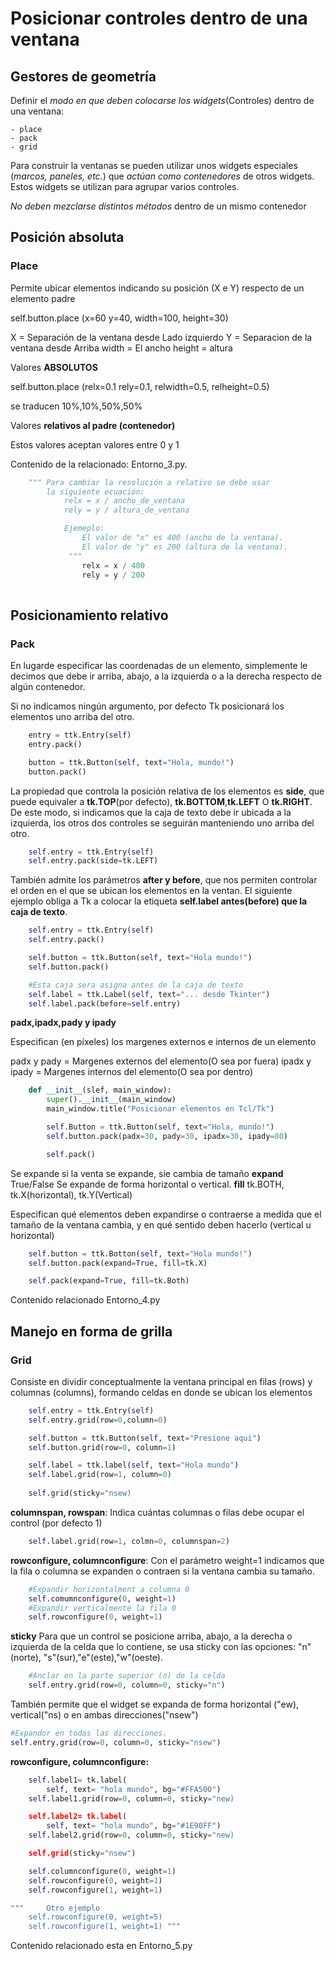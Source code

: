 # Posicionar controles dentro de una ventana

## Gestores de geometría

Definir el *modo en que deben colocarse los widgets*(Controles) dentro de una ventana:

    - place
    - pack
    - grid 

Para construir la ventanas se pueden utilizar unos widgets especiales (*marcos, paneles, etc.*) que *actúan como contenedores* de otros widgets. Estos widgets se utilizan para agrupar varios controles.

*No deben mezclarse distintos métodos* dentro de un mismo contenedor

## Posición absoluta

### Place

Permite ubicar elementos indicando su posición (X e Y) respecto de un elemento padre

self.button.place (x=60 y=40, width=100, height=30)

X = Separación de la ventana desde Lado izquierdo
Y = Separacion de la ventana desde Arriba
width = El ancho
height = altura

Valores **ABSOLUTOS**

self.button.place (relx=0.1 rely=0.1, relwidth=0.5, relheight=0.5)

se traducen 10%,10%,50%,50%

Valores **relativos al padre (contenedor)**

Estos valores aceptan valores entre 0 y 1

Contenido de la relacionado: Entorno_3.py.

```python
    """ Para cambiar la resolución a relativo se debe usar
        la siguiente ecuación:
            relx = x / ancho_de_ventana
            rely = y / altura_de_ventana

            Ejemeplo:
                El valor de "x" es 400 (ancho de la ventana).
                El valor de "y" es 200 (altura de la ventana).
             """
                relx = x / 400
                rely = y / 200
            

```

## Posicionamiento relativo

### Pack

En lugarde especificar las coordenadas de un elemento, simplemente le decimos que debe ir arriba, abajo, a la izquierda o a la derecha respecto de algún contenedor.

Si no indicamos ningún argumento, por defecto Tk posicionará los elementos uno arriba del otro.

```python
    entry = ttk.Entry(self)
    entry.pack()

    button = ttk.Button(self, text="Hola, mundo!")
    button.pack()
```

La propiedad que controla la posición relativa de los elementos es **side**, que puede equivaler a **tk.TOP**(por defecto), **tk.BOTTOM**,**tk.LEFT** O **tk.RIGHT**. De este modo, si indicamos que la caja de texto debe ir ubicada a la izquierda, los otros dos controles se seguirán manteniendo uno arriba del otro.
```Python
    self.entry = ttk.Entry(self)
    self.entry.pack(side=tk.LEFT)
```

También admite los parámetros  **after y before**, que nos permiten controlar el orden en el que se ubican los elementos en la ventan. El siguiente ejemplo obliga a Tk a colocar la etiqueta  **self.label antes(before) que la caja de texto**.

```python
    self.entry = ttk.Entry(self)
    self.entry.pack()

    self.button = ttk.Button(self, text="Hola mundo!")
    self.button.pack()

    #Esta caja sera asigna antes de la caja de texto
    self.label = ttk.Label(self, text="... desde Tkinter")
    self.label.pack(before=self.entry)
```

**padx,ipadx,pady y ipady**

Especifican (en píxeles) los margenes externos e internos de un elemento

padx y pady = Margenes externos del elemento(O sea por fuera)
ipadx y ipady = Margenes internos del elemento(O sea por dentro)

```python
    def __init__(slef, main_window):
        super().__init__(main_window)
        main_window.title("Posicionar elementos en Tcl/Tk")

        self.Button = ttk.Button(self, text="Hola, mundo!")
        self.button.pack(padx=30, pady=30, ipadx=30, ipady=80)

        self.pack()
```

Se expande si la venta se expande, sie cambia de tamaño
**expand** True/False
Se expande de forma horizontal o vertical.
**fill** tk.BOTH, tk.X(horizontal), tk.Y(Vertical)

Especifican qué elementos deben expandirse o contraerse a medida que el tamaño de la ventana cambia, y en qué sentido deben hacerlo (vertical u horizontal)

```python
    self.button = ttk.Botton(self, text="Hola mundo!")
    self.button.pack(expand=True, fill=tk.X)

    self.pack(expand=True, fill=tk.Both)
```

Contenido relacionado Entorno_4.py

## Manejo en forma de grilla
### Grid

Consiste en dividir conceptualmente la ventana principal en filas (rows) y columnas (columns), formando celdas en donde se ubican los elementos

```python
    self.entry = ttk.Entry(self)
    self.entry.grid(row=0,column=0)

    self.button = ttk.Button(self, text="Presione aqui")
    self.button.grid(row=0, column=1)

    self.label = ttk.label(self, text="Hola mundo")
    self.label.grid(row=1, column=0)
    
    self.grid(sticky="nsew)

```

**columnspan, rowspan**: Indica cuántas columnas o filas debe ocupar el control (por defecto 1)

```python
    self.label.grid(row=1, colmn=0, columnspan=2)
```

**rowconfigure, columnconfigure**: Con el parámetro weight=1 indicamos que la fila o columna se expanden o contraen si la ventana cambia su tamaño.

```python
    #Expandir horizontalment a columna 0
    self.comumnconfigure(0, weight=1)
    #Expandir verticalmente la fila 0
    self.rowconfigure(0, weight=1)
```

**sticky**
Para que  un control se posicione arriba, abajo, a la derecha o izquierda de la celda que lo contiene, se usa sticky con las opciones: "n"(norte), "s"(sur),"e"(este),"w"(oeste).

```python
    #Anclar en la parte superior (n) de la celda
    self.entry.grid(row=0, column=0, sticky="n")
```

También permite que el widget se expanda de forma horizontal ("ew), vertical("ns) o en ambas direcciones("nsew")

```python
#Expandor en todas las direcciones.
self.entry.grid(row=0, column=0, sticky="nsew")
```

**rowconfigure, columnconfigure:**
```python
    self.label1= tk.label(
        self, text= "hola mundo", bg="#FFA500")
    self.label1.grid(row=0, column=0, sticky="new)

    self.label2= tk.label(
        self, text= "hola mundo", bg="#1E90FF")
    self.label2.grid(row=0, column=0, sticky="new)

    self.grid(sticky="nsew")

    self.columnconfigure(0, weight=1)
    self.rowconfigure(0, weight=1)
    self.rowconfigure(1, weight=1)

"""     Otro ejemplo
    self.rowconfigure(0, weight=5)
    self.rowconfigure(1, weight=1) """

```

Contenido relacionado esta en Entorno_5.py